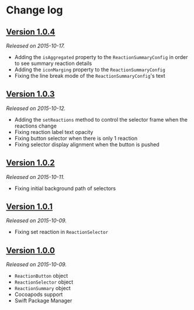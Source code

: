 # Change log

## [Version 1.0.4](https://github.com/yannickl/Reactions/releases/tag/1.0.4)
*Released on 2015-10-17.*

- Adding the `isAggregated` property to the `ReactionSummaryConfig` in order to see summary reaction details
- Adding the `iconMarging` property to the `ReactionSummaryConfig`
- Fixing the line break mode of the `ReactionSummaryConfig`'s text

## [Version 1.0.3](https://github.com/yannickl/Reactions/releases/tag/1.0.3)
*Released on 2015-10-12.*

- Adding the `setReactions` method to control the selector frame when the reactions change
- Fixing reaction label text opacity
- Fixing button selector when there is only 1 reaction
- Fixing selector display alignment when the button is pushed

## [Version 1.0.2](https://github.com/yannickl/Reactions/releases/tag/1.0.2)
*Released on 2015-10-11.*

- Fixing initial background path of selectors

## [Version 1.0.1](https://github.com/yannickl/Reactions/releases/tag/1.0.1)
*Released on 2015-10-09.*

- Fixing set reaction in `ReactionSelector`

## [Version 1.0.0](https://github.com/yannickl/Reactions/releases/tag/1.0.0)
*Released on 2015-10-09.*

- `ReactionButton` object
- `ReactionSelector` object
- `ReactionSummary` object
- Cocoapods support
- Swift Package Manager
